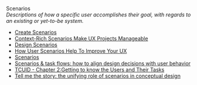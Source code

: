 Scenarios  
_Descriptions of how a specific user accomplishes their goal, with regards to an existing or yet-to-be system._

*   [Create Scenarios](http://www.usability.gov/how-to-and-tools/methods/scenarios.html)  
*   [Context-Rich Scenarios Make UX Projects Manageable](http://www.uie.com/articles/ux_projects_scenarios/)  
*   [Design Scenarios](https://medium.com/enterprise-ux/design-scenarios-677d63521902)
*   [How User Scenarios Help To Improve Your UX](https://www.getfeedback.com/resources/ux/how-user-scenarios-help-to-improve-your-ux/)
*   [Scenarios](https://www.usability.gov/how-to-and-tools/methods/scenarios.html)  
*   [Scenarios & task flows: how to align design decisions with user behavior](https://uxdesign.cc/scenarios-task-flows-how-to-align-design-decisions-with-user-behavior-db5c77a24729)  
*   [TCUID - Chapter 2:Getting to know the Users and Their Tasks](https://courses.cs.washington.edu/courses/cse440/08au/readings_files/lewis-reiman/chap-2.v-1.html)  
*   [Tell me the story: the unifying role of scenarios in conceptual design](http://www.humanfactors.com/downloads/apr04.asp)  
